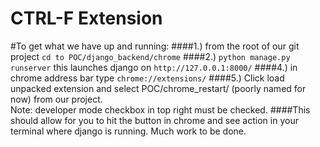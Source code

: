 # CTRL-F Extension
#To get what we have up and running:
####1.) from the root of our git project `cd to POC/django_backend/chrome`
####2.) `python manage.py runserver`
this launches django on `http://127.0.0.1:8000/`
####4.) in chrome address bar type `chrome://extensions/`
####5.) Click load unpacked extension and select POC/chrome_restart/ (poorly named for now) from our project.  
Note: developer mode checkbox in top right must be checked.
####This should allow for you to hit the button in chrome and see action in your terminal where django is running. Much work to be done.
